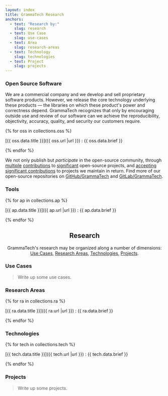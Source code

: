 ```yaml
---
layout: index
title: GrammaTech Research
anchors:
  - text: "Research by:"
    slug: research
  - text: Use Case
    slug: use-cases
  - text: Area
    slug: research-areas
  - text: Technology
    slug: technologies
  - text: Project
    slug: projects
---
```


<div class="w3-row-padding gt-large-only-middle-line gt-large-only-bottom-line">
<div class="w3-half w3-margin-bottom">
<div class="w3-container gt-small-only-bottom-line">

### Open Source Software

We are a commercial company and we develop and sell proprietary
software products. However, we release the core technology underlying
these products — the libraries on which these product's power and
correctness depend.  GrammaTech recognizes that only by encouraging
outside use and review of our software can we achieve the
reproducibility, objectivity, accuracy, quality, and security our
customers require.

{% for oss in collections.oss %}

[{{ oss.data.title }}]({{ oss.url |url }})
:   {{ oss.data.brief }}

{% endfor %}

We not only publish but *participate* in the open-source community,
through
[multiple](https://github.com/angr/angr/commit/8a13278d5bd54b0ea45d492eb0a56aa745f8b24f)
[contributions](https://github.com/souffle-lang/souffle) to
[significant](https://github.com/llvm/llvm-project/blob/master/clang/include/clang/AST/JSONNodeDumper.h)
open-source projects, and [accepting significant
contributions](https://github.com/GrammaTech/ddisasm/blob/master/README.md#external-contributors)
to projects we maintain in return.  Find more of our open-source
repositories on [GitHub/GrammaTech](https://github.com/GrammaTech) and
[GitLab/GrammaTech](https://gitlab.com/GrammaTech).

</div>
</div>
<div class="w3-half w3-margin-bottom">
<div class="w3-container gt-small-only-bottom-line">

### Tools

{% for ap in collections.ap %}

[{{ ap.data.title }}]({{ ap.url |url }})
:   {{ ap.data.brief }}

{% endfor %}

</div>
</div>
</div>
<div class="gt-large-only-bottom-line gt-small-only-bottom-line">
<center>

## Research

GrammaTech's research may be organized along a number of dimensions:
[Use Cases](#use-cases),
[Research Areas](#research-areas),
[Technologies](#technologies),
[Projects](#projects).

</center>
</div>
<div class="w3-row-padding gt-slides gt-large-only-bottom-line">
<div class="w3-container w3-margin-bottom gt-small-only-bottom-line">

### Use Cases

> Write up some use cases.

</div>
<div class="w3-container w3-margin-bottom gt-small-only-bottom-line">

### Research Areas

{% for ra in collections.ra %}

[{{ ra.data.title }}]({{ ra.url |url }})
:   {{ ra.data.brief }}

{% endfor %}

</div>
<div class="w3-container w3-margin-bottom gt-small-only-bottom-line">

### Technologies

{% for tech in collections.tech %}

[{{ tech.data.title }}]({{ tech.url |url }})
:   {{ tech.data.brief }}

{% endfor %}

</div>
<div class="w3-container w3-margin-bottom gt-small-only-bottom-line">

### Projects

> Write up some projects.

</div>
</div>

